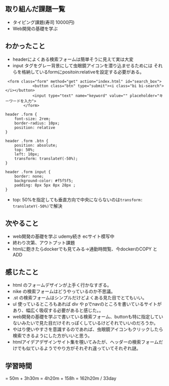 ## 取り組んだ課題一覧
- タイピング課題(寿司 10000円)
- Web開発の基礎を学ぶ
## わかったこと
- headerによくある検索フォームは簡単そうに見えて実は大変
- input タグをグレー背景にして虫眼鏡アイコンを潜り込ませるためには それらを格納しているformにpositoin:relativeを設定する必要がある。
```
 <form class="form" method="get" action="index.html" id="search_box">
            <button class="btn" type="submit"><i class="bi bi-search"></i></button> 
            <input type="text" name="keyword" value="" placeholder="キーワードを入力">
        </form>
```
```
header .form {
    font-size: 2rem;
    border-radius: 10px;
    position: relative
}

header .form .btn {
    position: absolute;
    top: 50%;
    left: 10px;
    transform: translateY(-50%);
}

header .form input {
    border: none;
    background-color: #f5f5f5;
    padding: 8px 5px 8px 28px ;
}
```
- top: 50%を指定しても垂直方向で中央にならないのは`transform: translateY(-50%)`で解決
  
## 次やること
- web開発の基礎を学ぶ udemy続き ecサイト模写中
- 終わり次第、アウトプット課題
- htmlに飽きたらdockerでも見てみる->通勤時閲覧、今dockerのCOPY と ADD
## 感じたこと
- html のフォームデザインが上手く行かなすぎる。
- nike の検索フォームはどうやっているのか不思議。
- .st の検索フォームはシンプルだけどよくある見た目でとてもいい。
- ul 使っているところもあれば div や pでnavのところを書いているサイトがあり、幅広く吸収する必要があると感じた。。
- web開発の基礎を学ぶで書いている検索フォーム、buttonも特に指定していないみたいで見た目だけそれっぽくしているけどそれでいいのだろうか。
- やはり使いやすさを意識するのであれば、虫眼鏡アイコンもクリックしたら検索できるようにした方がいいと思う。
- htmlアイデアデザインサイト集を覗いてみたが、ヘッダーの検索フォームだけでも似ているようでやり方がそれぞれ違っていてそれぞれ謎。
## 学習時間
= 50m + 3h30m
= 4h20m + 158h
= 162h20m / 33day
